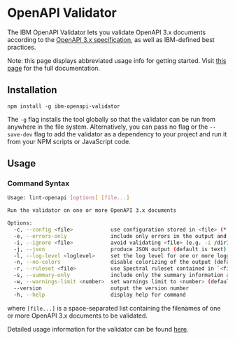 # OpenAPI Validator
The IBM OpenAPI Validator lets you validate OpenAPI 3.x documents according to the [OpenAPI 3.x specification](https://github.com/OAI/OpenAPI-Specification/blob/master/versions/3.0.0.md), as well as IBM-defined best practices.

Note: this page displays abbreviated usage info for getting started. Visit [this page](../../README.md) for the full documentation.

## Installation
`npm install -g ibm-openapi-validator`

The `-g` flag installs the tool globally so that the validator can be run from anywhere in the file system. Alternatively, you can pass no flag or the `--save-dev` flag to add the validator as a dependency to your project and run it from your NPM scripts or JavaScript code.

## Usage
### Command Syntax
```bash
Usage: lint-openapi [options] [file...]

Run the validator on one or more OpenAPI 3.x documents

Options:
  -c, --config <file>            use configuration stored in <file> (*.json, *.yaml, *.js)
  -e, --errors-only              include only errors in the output and skip warnings (default is false)
  -i, --ignore <file>            avoid validating <file> (e.g. -i /dir1/ignore-file1.json --ignore /dir2/ignore-file2.yaml ...) (default is []) (default: [])
  -j, --json                     produce JSON output (default is text)
  -l, --log-level <loglevel>     set the log level for one or more loggers (e.g. -l root=info -l ibm-schema-description-exists=debug ...)  (default: [])
  -n, --no-colors                disable colorizing of the output (default is false)
  -r, --ruleset <file>           use Spectral ruleset contained in `<file>` ("default" forces use of default IBM Cloud Validation Ruleset)
  -s, --summary-only             include only the summary information and skip individual errors and warnings (default is false)
  -w, --warnings-limit <number>  set warnings limit to <number> (default is -1)
  --version                      output the version number
  -h, --help                     display help for command
```
where `[file...]` is a space-separated list containing the filenames of one or more OpenAPI 3.x documents to be validated.

Detailed usage information for the validator can be found [here](../../README.md).
